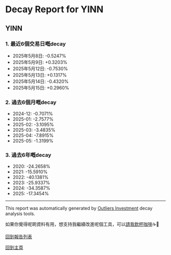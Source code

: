 # Decay Report for YINN

## YINN

### 1. 最近6個交易日嘅decay

- 2025年5月8日: -0.5247%
- 2025年5月9日: +0.3203%
- 2025年5月12日: -0.7530%
- 2025年5月13日: +0.1317%
- 2025年5月14日: -0.4320%
- 2025年5月15日: +0.2960%

### 2. 過去6個月嘅decay

- 2024-12: -0.7071%
- 2025-01: -2.7577%
- 2025-02: -3.1095%
- 2025-03: -3.4835%
- 2025-04: -7.8915%
- 2025-05: -1.3199%

### 3. 過去6年嘅decay

- 2020: -24.2658%
- 2021: -15.5910%
- 2022: -40.1381%
- 2023: -25.9337%
- 2024: -34.3587%
- 2025: -17.3454%

------------------------------
This report was automatically generated by [Outliers Investment](https://outliersecon.github.io/Outliers-Investment/) decay analysis tools.

如果你覺得呢啲資料有用，想支持我繼續改進呢個工具，可以[請我飲杯咖啡](https://buymeacoffee.com/outliersecon)☕🙏

[回到報告列表](https://outliersecon.github.io/Outliers-Investment/reports/reports_public)

[回到主頁](https://outliersecon.github.io/Outliers-Investment/)